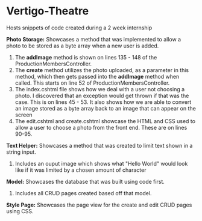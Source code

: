 # Vertigo-Theatre
Hosts snippets of code created during a 2 week internship



**Photo Storage:**
Showcases a method that was implemented to allow a photo to be stored as a byte array when a new user is added.
1. The **addImage** method is shown on lines 135 - 148 of the ProductionMembersController.
2. The **create** method utilizes the photo uploaded, as a parameter in this method, which then gets passed into the **addImage** method when called. This starts on line 52 of ProductionMembersController.
3. The index.cshtml file shows how we deal with a user not choosing a photo. I discovered that an exception would get thrown if that was the case. This is on lines 45 - 53. It also shows how we are able to convert an image stored as a byte array back to an image that can appear on the screen
4. The edit.cshtml and create.cshtml showcase the HTML and CSS used to allow a user to choose a photo from the front end. These are on lines 90-95.



**Text Helper:**
Showcases a method that was created to limit text shown in a string input.
1. Includes an ouput image which shows what "Hello World" would look like if it was limited by a chosen amount of character




**Model:**
Showcases the database that was built using code first.
1. Includes all CRUD pages created based off that model.


**Style Page:**
Showcases the page view for the create and edit CRUD pages using CSS.
